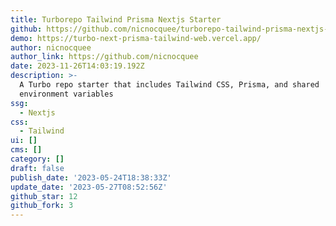 ```yaml
---
title: Turborepo Tailwind Prisma Nextjs Starter
github: https://github.com/nicnocquee/turborepo-tailwind-prisma-nextjs-starter
demo: https://turbo-next-prisma-tailwind-web.vercel.app/
author: nicnocquee
author_link: https://github.com/nicnocquee
date: 2023-11-26T14:03:19.192Z
description: >-
  A Turbo repo starter that includes Tailwind CSS, Prisma, and shared
  environment variables
ssg:
  - Nextjs
css:
  - Tailwind
ui: []
cms: []
category: []
draft: false
publish_date: '2023-05-24T18:38:33Z'
update_date: '2023-05-27T08:52:56Z'
github_star: 12
github_fork: 3
---
```

